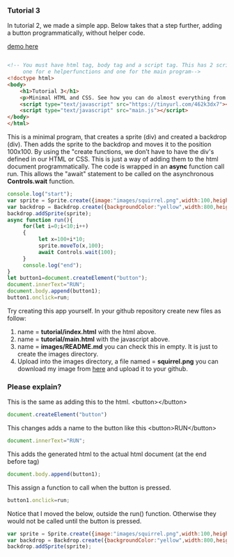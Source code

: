 
### Tutorial 3

In tutorial 2, we made a simple app. Below takes that a step further, adding a button programmatically, without helper code.


[demo here](https://gormanlearncode.github.io/learncode/tutorial3/)

```html

<!-- You must have html tag, body tag and a script tag. This has 2 script tags,
     one for e helperfunctions and one for the main program-->
<!doctype html>
<body>
    <h1>Tutorial 3</h1>
    <p>Minimal HTML and CSS. See how you can do almost everything from code.</p>
    <script type="text/javascript" src="https://tinyurl.com/462k3dx7"></script>
    <script type="text/javascript" src="main.js"></script>
</body>
</html>

```
This is a minimal program, that creates a sprite (div) and created a backdrop (div). Then adds the sprite to the backdrop and moves it to the position 100x100. By using the "create functions, we don’t have to have the div's defined in our HTML or CSS. This is just a way of adding them to the html document programmatically. The code is wrapped in an **async** function call run. This allows the "await" statement to be called on the asynchronous **Controls.wait** function.
```javascript
console.log("start");
var sprite = Sprite.create({image:"images/squirrel.png",width:100,height:100});
var backdrop = Backdrop.create({backgroundColor:"yellow",width:800,height:400});
backdrop.addSprite(sprite);
async function run(){
     for(let i=0;i<10;i++)
     {
          let x=100+i*10;
          sprite.moveTo(x,100);
          await Controls.wait(100);
     }
     console.log("end");
}
let button1=document.createElement("button");
document.innerText="RUN";
document.body.append(button1);
button1.onclick=run;

```
Try creating this app yourself. In your github repository create new files as follow:
1) name = **tutorial/index.html** with the html above.
2) name = **tutorial/main.html** with the javascript above.
3) name = **images/README.md** you can check this in empty. It is just to create the images directory.
4) Upload into the images directory, a file named = **squirrel.png** you can download my image from [here](https://gormanlearncode.github.io/learncode/tutorial2/images/squirrel.png) and upload it to your github.

### Please explain?
This is the same as adding this to the html. \<button\>\</button\>
```javascript
document.createElement("button")
```
This changes adds a name to the button like this \<button\>RUN\</button\>
```javascript
document.innerText="RUN";
```
This adds the generated html to the actual html document (at the end before </body> tag)
```javascript
document.body.append(button1);
```
This assign a function to call when the button is pressed.
```javascript
button1.onclick=run;
```
Notice that I moved the below, outside the run() function. Otherwise they would not be called until the button is pressed.
```javascript
var sprite = Sprite.create({image:"images/squirrel.png",width:100,height:100});
var backdrop = Backdrop.create({backgroundColor:"yellow",width:800,height:400});
backdrop.addSprite(sprite);
```
